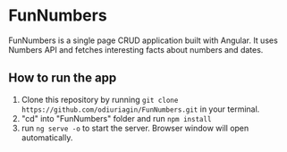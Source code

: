 # FunNumbers

FunNumbers is a single page CRUD application built with Angular. It uses Numbers API and fetches interesting facts about numbers and dates.

## How to run the app

1. Clone this repository by running `git clone https://github.com/odiuriagin/FunNumbers.git` in your terminal.
2. "cd" into "FunNumbers" folder and run `npm install`
3. run `ng serve -o` to start the server. Browser window will open automatically.

